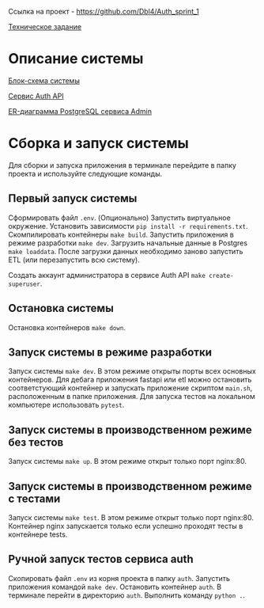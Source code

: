 Ссылка на проект - https://github.com/Dbl4/Auth_sprint_1

[Техническое задание](documentation/requirements.md)

# Описание системы
[Блок-схема системы](documentation/block-scheme.md)

[Сервис Auth API](documentation/auth-api/README.md)

[ER-диаграмма PostgreSQL сервиса Admin](documentation/admin-er-diagram.md)

# Сборка и запуск системы
Для сборки и запуска приложения в терминале перейдите в папку проекта и используйте следующие команды.

## Первый запуск системы
Сформировать файл `.env`.
(Опционально) Запустить виртуальное окружение.
Установить зависимости `pip install -r requirements.txt`.
Cкомпилировать контейнеры `make build`.
Запустить приложения в режиме разработки `make dev`.
Загрузить начальные данные в Postgres `make loaddata`.
После загрузки данных необходимо заново запустить ETL (или перезапустить всю систему).

Создать аккаунт администратора в сервисе Auth API `make create-superuser`.

## Остановка системы 
Остановка контейнеров `make down`.

## Запуск системы в режиме разработки
Запуск системы `make dev`.
В этом режиме открыты порты всех основных контейнеров.
Для дебага приложения fastapi или etl можно остановить соответстующий контейнер и запускать приложение скриптом `main.sh`, расположенным в папке приложения.
Для запуска тестов на локальном компьютере использовать `pytest`.

## Запуск системы в производственном режиме без тестов
Запуск системы `make up`.
В этом режиме открыт только порт nginx:80.

## Запуск системы в производственном режиме с тестами
Запуск системы `make test`.
В этом режиме открыт только порт nginx:80.
Контейнер nginx запускается только если успешно проходят тесты в контейнере tests.

## Ручной запуск тестов сервиса auth
Скопировать файл `.env` из корня проекта в папку `auth`.
Запустить приложения командой `make dev`.
Остановить контейнер `auth`.
В терминале перейти в директорию `auth`.
Выполнить команду `python .`.
